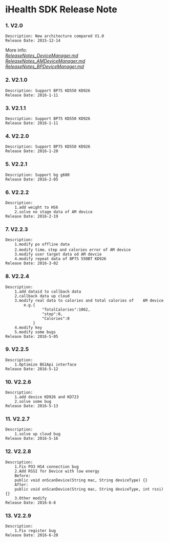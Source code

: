 # iHealth SDK Release Note


### 1. V2.0
```
Description: New architecture compared V1.0
Release Date: 2015-12-14
```
More info:   
*[ReleaseNotes_DeviceManager.md](https://github.com/iHealthDeviceLabs/iHealthDeviceLabs-Android/blob/master/doc/ReleaseNotes_DeviceManager.md)*       
*[ReleaseNotes_AMDeviceManager.md](https://github.com/iHealthDeviceLabs/iHealthDeviceLabs-Android/blob/master/doc/ReleaseNotes_AMDeviceManager.md)*  
*[ReleaseNotes_BPDeviceManager.md](https://github.com/iHealthDeviceLabs/iHealthDeviceLabs-Android/blob/master/doc/ReleaseNotes_BPDeviceManager.md)*

### 2. V2.1.0
```
Description: Support BP7S KD550 KD926
Release Date: 2016-1-11
```

### 3. V2.1.1
```
Description: Support BP7S KD550 KD926
Release Date: 2016-1-11
```


### 4. V2.2.0
```
Description: Support BP7S KD550 KD926
Release Date: 2016-1-20
```


### 5. V2.2.1
```
Description: Support bg g680
Release Date: 2016-2-05
```


### 6. V2.2.2
```
Description: 
	1.add weight to HS6
	2.solve no stage data of AM device 
Release Date: 2016-2-19
```


### 7. V2.2.3
```
Description: 
	1.modify po offline data
	2.modify time、step and calories error of AM device
	3.modify user target data od AM devcie
	4.modify repeat data of BP7S 550BT KD926
Release Date: 2016-3-02
```

### 8. V2.2.4
```
Description: 
	1.add dataid to callback data
	2.callback data up cloud
	3.modify real data to calories and total calories of 	AM device
		e.g.{
				"TotalCalories":1062,
				"step":0,
				"Calories":0
			}
	4.modify key
	5.modify some bugs
Release Date: 2016-5-05
```

### 9. V2.2.5
```
Description: 
	1.Optimize BG1Api interface
Release Date: 2016-5-12
```

### 10. V2.2.6
```
Description: 
	1.add device KD926 and KD723
	2.solve some bug
Release Date: 2016-5-13
```

### 11. V2.2.7
```
Description: 
	1.solve up cloud bug
Release Date: 2016-5-16
```

### 12. V2.2.8
```
Description: 
	1.Fix PO3 HS4 connection bug
	2.Add RSSI for Device with low energy
	Before:
	public void onScanDevice(String mac, String deviceType) {}
	After:
	public void onScanDevice(String mac, String deviceType, int rssi) {}
	3.Other modify
Release Date: 2016-6-8
```

### 13. V2.2.9
```
Description: 
	1.Fix register bug
Release Date: 2016-6-20
```